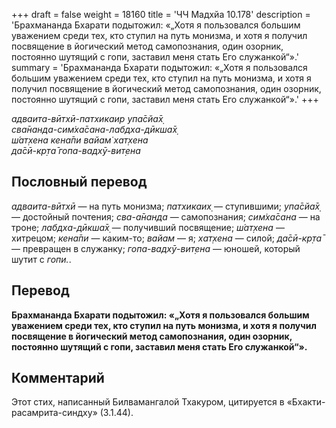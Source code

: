 +++
draft = false
weight = 18160
title = 'ЧЧ Мадхйа 10.178'
description = 'Брахмананда Бхарати подытожил: «„Хотя я пользовался большим уважением среди тех, кто ступил на путь монизма, и хотя я получил посвящение в йогический метод самопознания, один озорник, постоянно шутящий с гопи, заставил меня стать Его служанкой“».'
summary = 'Брахмананда Бхарати подытожил: «„Хотя я пользовался большим уважением среди тех, кто ступил на путь монизма, и хотя я получил посвящение в йогический метод самопознания, один озорник, постоянно шутящий с гопи, заставил меня стать Его служанкой“».'
+++

_адваита-вӣтхӣ-патхикаир упа̄сйа̄х̣  
сва̄нанда-сим̇ха̄сана-лабдха-дӣкша̄х̣  
ш́ат̣хена кена̄пи вайам̇ хат̣хена  
да̄сӣ-кр̣та̄ гопа-вадхӯ-вит̣ена_

## Пословный перевод

_адваита_\-_вӣтхӣ_ — на путь монизма; _патхикаих̣_ — ступившими; _упа̄сйа̄х̣_ — достойный почтения; _сва_\-_а̄нанда_ — самопознания; _сим̇ха̄сана_ — на троне; _лабдха_\-_дӣкша̄х̣_ — получивший посвящение; _ш́ат̣хена_ — хитрецом; _кена̄пи_ — каким-то; _вайам_ — я; _хат̣хена_ — силой; _да̄сӣ_\-_кр̣та̄_ — превращен в служанку; _гопа_\-_вадхӯ_\-_вит̣ена_ — юношей, который шутит с _гопи._.

## Перевод

**Брахмананда Бхарати подытожил: «„Хотя я пользовался большим уважением среди тех, кто ступил на путь монизма, и хотя я получил посвящение в йогический метод самопознания, один озорник, постоянно шутящий с гопи, заставил меня стать Его служанкой“».**

## Комментарий

Этот стих, написанный Билвамангалой Тхакуром, цитируется в «Бхакти-расамрита-синдху» (3.1.44).
